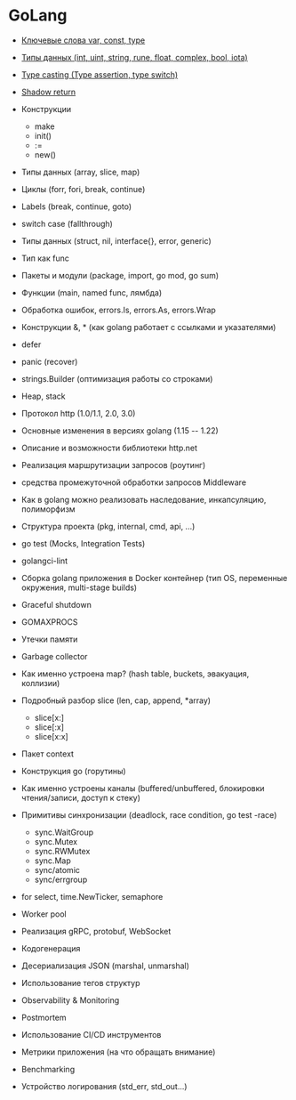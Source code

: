 # GoLang

- [Ключевые слова var, const, type](https://github.com/ValikoDorodnov/www_helper/blob/master/grades/golang/knowledge/g1.md#grade-1)
- [Типы данных (int, uint, string, rune, float, complex, bool, iota)](https://github.com/ValikoDorodnov/www_helper/blob/master/grades/golang/knowledge/g1.md#grade-2)
- [Type casting (Type assertion, type switch)](https://github.com/ValikoDorodnov/www_helper/blob/master/grades/golang/knowledge/g1.md#grade-3)
- [Shadow return](https://github.com/ValikoDorodnov/www_helper/blob/master/grades/golang/knowledge/g1.md#grade-4)


- Конструкции
  - make
  - init()
  - :=
  - new()
- Типы данных (array, slice, map)
- Циклы (forr, fori, break, continue)
- Labels (break, continue, goto)
- switch case (fallthrough)


- Типы данных (struct, nil, interface{}, error, generic)
- Тип как func
- Пакеты и модули (package, import, go mod, go sum)
- Функции (main, named func, лямбда)
- Обработка ошибок, errors.Is, errors.As, errors.Wrap


- Конструкции &, * (как golang работает с ссылками и указателями)
- defer
- panic (recover)
- strings.Builder (оптимизация работы со строками)
- Heap, stack


- Протокол http (1.0/1.1, 2.0, 3.0)
- Основные изменения в версиях golang (1.15 -- 1.22)
- Описание и возможности библиотеки http.net
- Реализация маршрутизации запросов (роутинг)
- средства промежуточной обработки запросов Middleware
- Как в golang можно реализовать наследование, инкапсуляцию, полиморфизм

- Структура проекта (pkg, internal, cmd, api, ...)
- go test (Mocks, Integration Tests)
- golangci-lint
- Сборка golang приложения в Docker контейнер (тип OS, переменные окружения, multi-stage builds)
- Graceful shutdown
- GOMAXPROCS


- Утечки памяти
- Garbage collector
- Как именно устроена map? (hash table, buckets, эвакуация, коллизии)
- Подробный разбор slice (len, cap, append, *array)
  - slice[x:]
  - slice[:x]
  - slice[x:x]
- Пакет context


- Конструкция go (горутины)
- Как именно устроены каналы (buffered/unbuffered, блокировки чтения/записи, доступ к стеку)
- Примитивы синхронизации (deadlock, race condition, go test -race)
  - sync.WaitGroup
  - sync.Mutex
  - sync.RWMutex
  - sync.Map
  - sync/atomic
  - sync/errgroup
- for select, time.NewTicker, semaphore
- Worker pool


- Реализация gRPC, protobuf, WebSocket
- Кодогенерация
- Десериализация JSON (marshal, unmarshal)
- Использование тегов структур


- Observability & Monitoring
- Postmortem
- Использование CI/CD инструментов
- Метрики приложения (на что обращать внимание)
- Benchmarking
- Устройство логирования (std_err, std_out...)